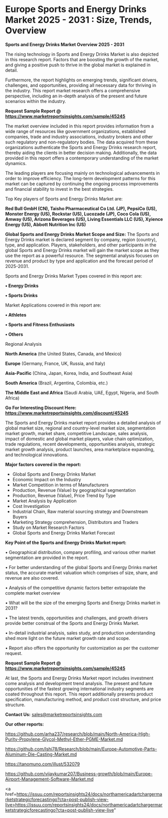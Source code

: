 # Europe Sports and Energy Drinks Market 2025 - 2031 : Size, Trends, Overview

<Strong> Sports and Energy Drinks Market Overview 2025 - 2031</strong>

The rising technology in Sports and Energy Drinks Market is also depicted in this research report. Factors that are boosting the growth of the market, and giving a positive push to thrive in the global market is explained in detail.

Furthermore, the report highlights on emerging trends, significant drivers, challenges, and opportunities, providing all necessary data for thriving in the industry. This report market research offers a comprehensive perspective, including an in-depth analysis of the present and future scenarios within the industry.

<strong>Request Sample Report @ <a href=https://www.marketreportsinsights.com/sample/45245>https://www.marketreportsinsights.com/sample/45245</a></strong>

The market overview included in this report provides information from a wide range of resources like government organizations, established companies, trade and industry associations, industry brokers and other such regulatory and non-regulatory bodies. The data acquired from these organizations authenticate the Sports and Energy Drinks research report, thereby aiding the clients in better decision making. Additionally, the data provided in this report offers a contemporary understanding of the market dynamics.

The leading players are focusing mainly on technological advancements in order to improve efficiency. The long-term development patterns for this market can be captured by continuing the ongoing process improvements and financial stability to invest in the best strategies.

Top Key players of Sports and Energy Drinks Market are:

<strong>Red Bull GmbH (CN), Taisho Pharmaceutical Co Ltd. (JP), PepsiCo (US), Monster Energy (US), Rockstar (US), Lucozade (JP), Coco Cola (US), Amway (US), Arizona Beverages (US), Living Essentials LLC (US), Xyience Energy (US), Abbott Nutrition Inc (US)</strong>

<strong><b>Global Sports and Energy Drinks Market Scope and Size:</b></strong>
The Sports and Energy Drinks market is declared segment by company, region (country), type, and application. Players, stakeholders, and other participants in the global Sports and Energy Drinks market will gain the market scope as they use the report as a powerful resource. The segmental analysis focuses on revenue and product by type and application and the forecast period of 2025-2031.

Sports and Energy Drinks Market Types covered in this report are:

<strong>•  Energy Drinks

•  Sports Drinks</strong>

Market Applications covered in this report are:

<strong>•  Athletes

•  Sports and Fitness Enthusiasts

•  Others</strong> 

Regional Analysis

<strong>North America</strong> (the United States, Canada, and Mexico)

<strong>Europe</strong> (Germany, France, UK, Russia, and Italy)

<strong>Asia-Pacific</strong> (China, Japan, Korea, India, and Southeast Asia)

<strong>South America</strong> (Brazil, Argentina, Colombia, etc.)

<strong>The Middle East and Africa</strong> (Saudi Arabia, UAE, Egypt, Nigeria, and South Africa)

<strong>Go For Interesting Discount Here: <a href=https://www.marketreportsinsights.com/discount/45245>https://www.marketreportsinsights.com/discount/45245</a></strong>

The Sports and Energy Drinks market report provides a detailed analysis of global market size, regional and country-level market size, segmentation market growth, market share, competitive Landscape, sales analysis, impact of domestic and global market players, value chain optimization, trade regulations, recent developments, opportunities analysis, strategic market growth analysis, product launches, area marketplace expanding, and technological innovations.

<strong><b>Major factors covered in the report:</b></strong>
<ul>
  <li>Global Sports and Energy Drinks Market </li>
  <li>Economic Impact on the Industry</li>
  <li>Market Competition in terms of Manufacturers</li>
  <li>Production, Revenue (Value) by geographical segmentation</li>
  <li>Production, Revenue (Value), Price Trend by Type</li>
  <li>Market Analysis by Application</li>
  <li>Cost Investigation</li>
  <li>Industrial Chain, Raw material sourcing strategy and Downstream Buyers</li>
  <li>Marketing Strategy comprehension, Distributors and Traders</li>
  <li>Study on Market Research Factors</li>
  <li>Global Sports and Energy Drinks Market Forecast</li>
</ul>

<strong><b>Key Point of the Sports and Energy Drinks Market report:</b></strong>

• Geographical distribution, company profiling, and various other market segmentation are provided in the report.

• For better understanding of the global Sports and Energy Drinks market status, the accurate market valuation which comprises of size, share, and revenue are also covered.

• Analysis of the competitive dynamic factors better extrapolate the complete market overview

• What will be the size of the emerging Sports and Energy Drinks market in 2031?

• The latest trends, opportunities and challenges, and growth drivers provide better construal of the Sports and Energy Drinks Market.

• In-detail industrial analysis, sales study, and production understanding shed more light on the future market growth rate and scope.

• Report also offers the opportunity for customization as per the customer request.

<strong>Request Sample Report @ <a href=https://www.marketreportsinsights.com/sample/45245>https://www.marketreportsinsights.com/sample/45245</a></strong>

At last, the Sports and Energy Drinks Market report includes investment come analysis and development trend analysis. The present and future opportunities of the fastest growing international industry segments are coated throughout this report. This report additionally presents product specification, manufacturing method, and product cost structure, and price structure.

<strong>Contact Us:</strong>
sales@marketreportsinsights.com

<strong>Our other reports:</strong>

<a href=https://github.com/arha237/research/blob/main/North-America-High-Purity-Propylene-Glycol-Methyl-Ether-PGME-Market.md>https://github.com/arha237/research/blob/main/North-America-High-Purity-Propylene-Glycol-Methyl-Ether-PGME-Market.md</a>

<a href=https://github.com/Ishi78/Research/blob/main/Europe-Automotive-Parts-Aluminum-Die-Casting-Market.md>https://github.com/Ishi78/Research/blob/main/Europe-Automotive-Parts-Aluminum-Die-Casting-Market.md</a>

<a href=https://tanomuno.com/illust/532079>https://tanomuno.com/illust/532079</a>

<a href=https://github.com/vijaykumar207/Business-growth/blob/main/Europe-Airport-Management-Software-Market.md>https://github.com/vijaykumar207/Business-growth/blob/main/Europe-Airport-Management-Software-Market.md</a>

<a href=https://issuu.com/reportsinsights24/docs/northamericadartchargermarketstrategicforecastingo?cta=post-publish-view-live>https://issuu.com/reportsinsights24/docs/northamericadartchargermarketstrategicforecastingo?cta=post-publish-view-live</a>"
